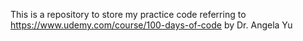 This is a repository to store my practice code referring to https://www.udemy.com/course/100-days-of-code by Dr. Angela Yu
